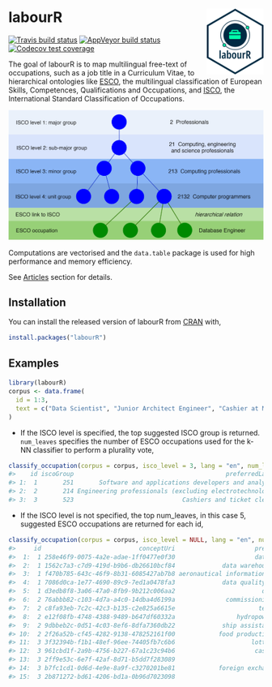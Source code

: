 
<!-- README.md is generated from README.Rmd. Please edit that file -->

# labourR <img src='man/figures/logo.png' align="right" height="130"/>

<!-- badges: start -->

[![Travis build
status](https://travis-ci.org/AleKoure/labourR.svg?branch=master)](https://travis-ci.org/AleKoure/labourR)
[![AppVeyor build
status](https://ci.appveyor.com/api/projects/status/github/AleKoure/labourR?branch=master&svg=true)](https://ci.appveyor.com/project/AleKoure/labourR)
[![Codecov test
coverage](https://codecov.io/gh/AleKoure/labourR/branch/master/graph/badge.svg)](https://codecov.io/gh/AleKoure/labourR?branch=master)
<!-- badges: end -->

The goal of labourR is to map multilingual free-text of occupations,
such as a job title in a Curriculum Vitae, to hierarchical ontologies
like [ESCO](https://ec.europa.eu/esco/portal), the multilingual
classification of European Skills, Competences, Qualifications and
Occupations, and
[ISCO](https://ec.europa.eu/esco/portal/escopedia/International_Standard_Classification_of_Occupations__40_ISCO_41_),
the International Standard Classification of Occupations.

<center>

<img src="man/figures/ESCO_ISCO_hierarchy.png" width="650"/>

</center>

Computations are vectorised and the `data.table` package is used for
high performance and memory efficiency.

See
[Articles](https://alekoure.github.io/labourR/articles/occupations_retrieval.html)
section for details.

## Installation

You can install the released version of labourR from
[CRAN](https://CRAN.R-project.org) with,

``` r
install.packages("labourR")
```

## Examples

``` r
library(labourR)
corpus <- data.frame(
  id = 1:3,
  text = c("Data Scientist", "Junior Architect Engineer", "Cashier at McDonald's")
)
```

  - If the ISCO level is specified, the top suggested ISCO group is
    returned. `num_leaves` specifies the number of ESCO occupations used
    for the k-NN classifier to perform a plurality vote,

<!-- end list -->

``` r
classify_occupation(corpus = corpus, isco_level = 3, lang = "en", num_leaves = 5)
#>    id iscoGroup                                          preferredLabel
#> 1:  1       251       Software and applications developers and analysts
#> 2:  2       214 Engineering professionals (excluding electrotechnology)
#> 3:  3       523                              Cashiers and ticket clerks
```

  - If the ISCO level is not specified, the top num\_leaves, in this
    case 5, suggested ESCO occupations are returned for each id,

<!-- end list -->

``` r
classify_occupation(corpus = corpus, isco_level = NULL, lang = "en", num_leaves = 5)
#>     id                           conceptUri                      preferredLabel
#>  1:  1 258e46f9-0075-4a2e-adae-1ff0477e0f30                      data scientist
#>  2:  1 1562c7a3-c7d9-419d-b9b6-db26610bcf84             data warehouse designer
#>  3:  1 f470b785-643c-46f9-8b31-6085427ab7b8 aeronautical information specialist
#>  4:  1 7086d0ca-1e77-4690-89c9-7ed1a0478fa3             data quality specialist
#>  5:  1 d3edb8f8-3a06-47a0-8fb9-9b212c006aa2                        data analyst
#>  6:  2 76abbb82-c103-4d7a-a4c0-14dba4d6199a              commissioning engineer
#>  7:  2 c8fa93eb-7c2c-42c3-b135-c2e825a6615e                       test engineer
#>  8:  2 e12f08fb-4748-4388-9489-b647df60332a                 hydropower engineer
#>  9:  2 9dbbeb2c-0d51-4c03-8ef6-8dfa7360db22             ship assistant engineer
#> 10:  2 2f26a52b-cf45-4282-9138-478252161f00            food production engineer
#> 11:  3 3f32394b-f1b1-48ef-96ee-74405fb7c6b6                     lottery cashier
#> 12:  3 961cbd1f-2a9b-4756-b227-67a1c23c94b6                      casino cashier
#> 13:  3 2ff9e53c-6e7f-42af-8d71-b5dd7f283089                         bank teller
#> 14:  3 b7fc1cd1-0d6d-4e9e-8a9f-c3270201be81            foreign exchange cashier
#> 15:  3 2b871272-bd61-4206-bd1a-0b96d7023098                             cashier
```
